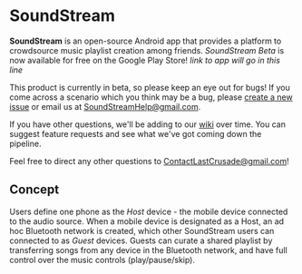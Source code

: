 # SoundStream

**SoundStream** is an open-source Android app that provides a platform to crowdsource music playlist creation among friends. *SoundStream Beta* is now available for free on the Google Play Store! *link to app will go in this line*

This product is currently in beta, so please keep an eye out for bugs! If you come across a scenario which you think may be a bug, please [create a new issue](https://github.com/TheLastCrusade/SoundStream/issues/new) or email us at SoundStreamHelp@gmail.com.

If you have other questions, we'll be adding to our [wiki](https://github.com/TheLastCrusade/SoundStream/wiki) over time. You can suggest feature requests and see what we've got coming down the pipeline. 

Feel free to direct any other questions to ContactLastCrusade@gmail.com!

## Concept

Users define one phone as the *Host* device - the mobile device connected to the audio source. When a mobile device is designated as a Host, an ad hoc Bluetooth network is created, which other SoundStream users can connected to as *Guest* devices. Guests can curate a shared playlist by transferring songs from any device in the Bluetooth network, and have full control over the music controls (play/pause/skip).
